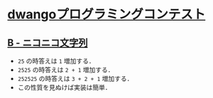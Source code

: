 # [dwangoプログラミングコンテスト](https://atcoder.jp/contests/dwango2015-prelims)

## [B - ニコニコ文字列](https://atcoder.jp/contests/dwango2015-prelims/tasks/dwango2015_prelims_2)
- `25` の時答えは `1` 増加する．
- `2525` の時答えは `2 + 1` 増加する．
- `252525` の時答えは `3 + 2 + 1` 増加する．
- この性質を見ぬけば実装は簡単．
